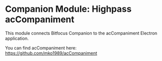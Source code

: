 # Companion Module: Highpass acCompaniment

This module connects Bitfocus Companion to the acCompaniment Electron application.

You can find acCompaniment here: 
https://github.com/mko1989/acCompaniment